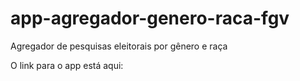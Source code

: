# app-agregador-genero-raca-fgv

Agregador de pesquisas eleitorais por gênero e raça

O link para o app está aqui: 
